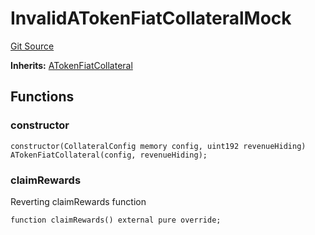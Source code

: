 # InvalidATokenFiatCollateralMock
[Git Source](https://github.com/larrythecucumber321/protocol/blob/77d337b8595ba96d069ded321419b36a61984170/contracts/plugins/mocks/InvalidATokenFiatCollateralMock.sol)

**Inherits:**
[ATokenFiatCollateral](/tools/docgen/src/contracts/plugins/assets/aave/ATokenFiatCollateral.sol/contract.ATokenFiatCollateral.md)


## Functions
### constructor


```solidity
constructor(CollateralConfig memory config, uint192 revenueHiding) ATokenFiatCollateral(config, revenueHiding);
```

### claimRewards

Reverting claimRewards function


```solidity
function claimRewards() external pure override;
```

